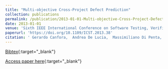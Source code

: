```yaml
---
title: "Multi-objective Cross-Project Defect Prediction"
collection: publications
permalink: /publication/2013-01-01-Multi-objective-Cross-Project-Defect-Prediction
date: 2013-01-01
venue: 'Sixth IEEE International Conference on Software Testing, Verification and Validation, ICST 2013, Luxembourg, Luxembourg, March 18-22, 2013'
paperurl: 'https://doi.org/10.1109/ICST.2013.38'
citation: ' Gerardo Canfora,  Andrea De Lucia,  Massimiliano Di Penta,  Rocco Oliveto,  Annibale Panichella,  Sebastiano Panichella, &quot;Multi-objective Cross-Project Defect Prediction.&quot; Sixth IEEE International Conference on Software Testing, Verification and Validation, ICST 2013, Luxembourg, Luxembourg, March 18-22, 2013, 2013.'
---
```

[Bibtex](https://dblp.org/rec/bib/conf/icst/CanforaLPOPP13){:target="_blank"}

[Access paper here](https://doi.org/10.1109/ICST.2013.38){:target="_blank"}
